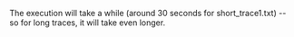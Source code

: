 The execution will take a while (around 30 seconds for short_trace1.txt) -- so for long traces, it will take even longer.